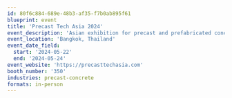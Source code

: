 ```yaml
---
id: 80f6c884-689e-48b3-af35-f7b0ab895f61
blueprint: event
title: 'Precast Tech Asia 2024'
event_description: 'Asian exhibition for precast and prefabricated concrete solutions'
event_location: 'Bangkok, Thailand'
event_date_field:
  start: '2024-05-22'
  end: '2024-05-24'
event_website: 'https://precasttechasia.com'
booth_number: '350'
industries: precast-concrete
formats: in-person
---
```

